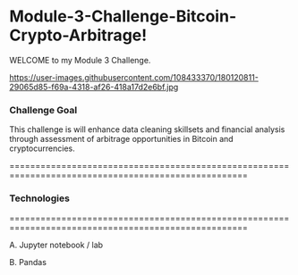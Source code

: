 # Module-3-Challenge-Bitcoin-Crypto-Arbitrage!

WELCOME to my Module 3 Challenge.

https://user-images.githubusercontent.com/108433370/180120811-29065d85-f69a-4318-af26-418a17d2e6bf.jpg

### Challenge Goal 
This challenge is will enhance data cleaning skillsets and financial analysis through assessment of arbitrage opportunities in Bitcoin and cryptocurrencies.


====================================================================================================

### Technologies
====================================================================================================
 
A. Jupyter notebook / lab
 
B. Pandas
   
